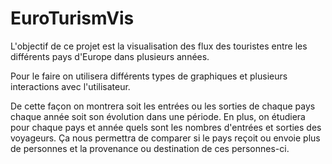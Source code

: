 # EuroTurismVis
L'objectif de ce projet est la visualisation des flux des touristes entre les différents pays d'Europe dans plusieurs années.

Pour le faire on utilisera différents types de graphiques et plusieurs interactions avec l'utilisateur.

De cette façon on montrera soit les entrées ou les sorties de chaque pays chaque année soit son évolution dans une période. En plus, on étudiera pour chaque pays et année quels sont les nombres d'entrées et sorties des voyageurs. Ça nous permettra de comparer si le pays reçoit ou envoie plus de personnes et la provenance ou destination de ces personnes-ci.
